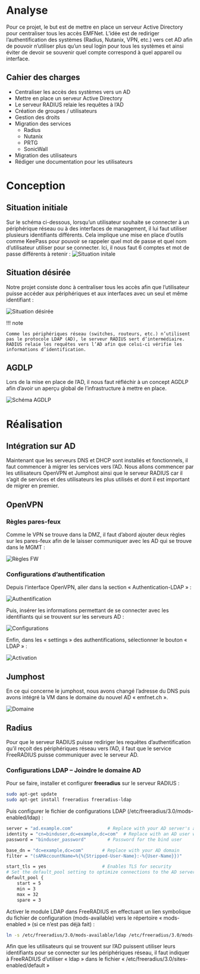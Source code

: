 # Analyse
Pour ce projet, le but est de mettre en place un serveur Active Directory pour centraliser tous les accès EMFNet. L’idée est de rediriger l’authentification des systèmes (Radius, Nutanix, VPN, etc.) vers cet AD afin de pouvoir n’utiliser plus qu’un seul login pour tous les systèmes et ainsi éviter de devoir se souvenir quel compte correspond à quel appareil ou interface.

## Cahier des charges
* Centraliser les accès des systèmes vers un AD
* Mettre en place un serveur Active Directory
* Le serveur RADIUS relaie les requêtes à l’AD
* Création de groupes / utilisateurs
* Gestion des droits
* Migration des services
    * Radius
    * Nutanix
    * PRTG
    * SonicWall
* Migration des utilisateurs
* Rédiger une documentation pour les utilisateurs

# Conception

## Situation initiale
Sur le schéma ci-dessous, lorsqu’un utilisateur souhaite se connecter à un périphérique réseau ou à des interfaces de management, il lui faut utiliser plusieurs identifiants différents. Cela implique une mise en place d’outils comme KeePass pour pouvoir se rappeler quel mot de passe et quel nom d’utilisateur utiliser pour se connecter.
Ici, il nous faut 6 comptes et mot de passe différents à retenir :
![Situation initale](images/centralisation/centralisationAD_initiale.png)

## Situation désirée
Notre projet consiste donc à centraliser tous les accès afin que l’utilisateur puisse accéder aux périphériques et aux interfaces avec un seul et même identifiant :

![Situation désirée](images/centralisation/centralisationAD_desiree.png)

!!! note

    Comme les périphériques réseau (switches, routeurs, etc.) n’utilisent pas le protocole LDAP (AD), le serveur RADIUS sert d’intermédiaire. RADIUS relaie les requêtes vers l’AD afin que celui-ci vérifie les informations d’identification.

## AGDLP
Lors de la mise en place de l’AD, il nous faut réfléchir à un concept AGDLP afin d’avoir un aperçu global de l’infrastructure à mettre en place.

![Schéma AGDLP](images/centralisation/centralisationAD_agdlp.png)

# Réalisation
## Intégration sur AD
Maintenant que les serveurs DNS et DHCP sont installés et fonctionnels, il faut commencer à migrer les services vers l’AD.
Nous allons commencer par les utilisateurs OpenVPN et Jumphost ainsi que le serveur RADIUS car il s’agit de services et des utilisateurs les plus utilisés et dont il est important de migrer en premier.

## OpenVPN
### Règles pares-feux
Comme le VPN se trouve dans la DMZ, il faut d’abord ajouter deux règles sur les pares-feux afin de le laisser communiquer avec les AD qui se trouve dans le MGMT :

![Règles FW](images/centralisation/firewall.png)

### Configurations d’authentification
Depuis l’interface OpenVPN, aller dans la section « Authentication-LDAP » :

![Authentification](images/centralisation/authentificationLDAP.png)

Puis, insérer les informations permettant de se connecter avec les identifiants qui se trouvent sur les serveurs AD :

![Configurations](images/centralisation/configLDAP.png)

Enfin, dans les « settings » des authentifications, sélectionner le bouton « LDAP » :

![Activation](images/centralisation/activLDAP.png)

## Jumphost
En ce qui concerne le jumphost, nous avons changé l’adresse du DNS puis avons intégré la VM dans le domaine du nouvel AD « emfnet.ch ».

![Domaine](images/centralisation/jumphost.png)

## Radius
Pour que le serveur RADIUS puisse rediriger les requêtes d’authentification qu’il reçoit des périphériques réseau vers l’AD, il faut que le service FreeRADIUS puisse communiquer avec le serveur AD.
### Configurations LDAP – Joindre le domaine AD
Pour se faire, installer et configurer **freeradius** sur le serveur RADIUS :

```bash
sudo apt-get update
sudo apt-get install freeradius freeradius-ldap
```
Puis configurer le fichier de configurations LDAP (/etc/freeradius/3.0/mods-enabled/ldap) :
```bash
server = "ad.example.com"             # Replace with your AD server's address
identity = "cn=binduser,dc=example,dc=com"  # Replace with an AD user with bind permissions
password = "binduser_password"        # Password for the bind user

base_dn = "dc=example,dc=com"       # Replace with your AD domain
filter = "(sAMAccountName=%{%{Stripped-User-Name}:-%{User-Name}})"

start_tls = yes                     # Enables TLS for security
# Set the default_pool setting to optimize connections to the AD server
default_pool {
    start = 5
    min = 3
    max = 32
    spare = 3
```
Activer le module LDAP dans FreeRADIUS en effectuant un lien symbolique du fichier de configuration (mods-available) vers le répertoire « mods-enabled » (si ce n’est pas déjà fait) :

```bash
ln -s /etc/freeradius/3.0/mods-available/ldap /etc/freeradius/3.0/mods-enabled/ldap
```
Afin que les utilisateurs qui se trouvent sur l’AD puissent utiliser leurs identifiants pour se connecter sur les périphériques réseau, il faut indiquer à FreeRADIUS d’utiliser « ldap » dans le fichier « /etc/freeradius/3.0/sites-enabled/default »




